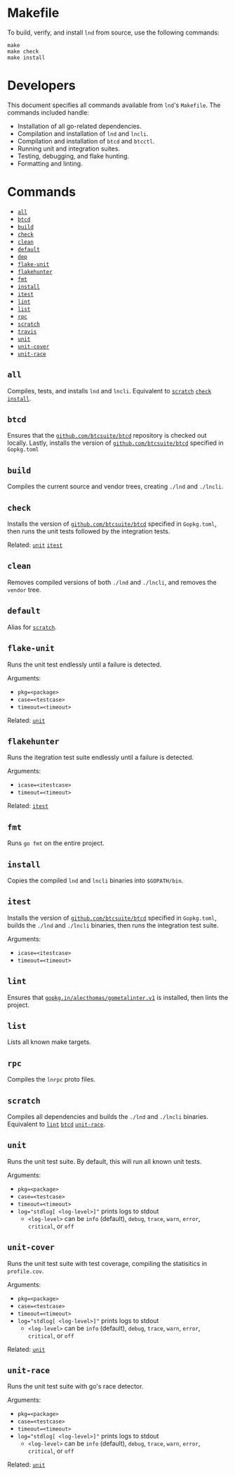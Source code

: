 Makefile
========

To build, verify, and install `lnd` from source, use the following
commands:
```
make
make check
make install
```

Developers
==========

This document specifies all commands available from `lnd`'s `Makefile`.
The commands included handle:
- Installation of all go-related dependencies.
- Compilation and installation of `lnd` and `lncli`.
- Compilation and installation of `btcd` and `btcctl`.
- Running unit and integration suites.
- Testing, debugging, and flake hunting.
- Formatting and linting.

Commands
========

- [`all`](#scratch)
- [`btcd`](#btcd)
- [`build`](#build)
- [`check`](#check)
- [`clean`](#clean)
- [`default`](#default)
- [`dep`](#dep)
- [`flake-unit`](#flake-unit)
- [`flakehunter`](#flakehunter)
- [`fmt`](#fmt)
- [`install`](#install)
- [`itest`](#itest)
- [`lint`](#lint)
- [`list`](#list)
- [`rpc`](#rpc)
- [`scratch`](#scratch)
- [`travis`](#travis)
- [`unit`](#unit)
- [`unit-cover`](#unit-cover)
- [`unit-race`](#unit-race)

`all`
-----
Compiles, tests, and installs `lnd` and `lncli`. Equivalent to 
[`scratch`](#scratch) [`check`](#check) [`install`](#install).

`btcd`
------
Ensures that the [`github.com/btcsuite/btcd`][btcd] repository is checked out
locally. Lastly, installs the version of 
[`github.com/btcsuite/btcd`][btcd] specified in `Gopkg.toml`

`build`
-------
Compiles the current source and vendor trees, creating `./lnd` and
`./lncli`.

`check`
-------
Installs the version of [`github.com/btcsuite/btcd`][btcd] specified
in `Gopkg.toml`, then runs the unit tests followed by the integration
tests.

Related: [`unit`](#unit) [`itest`](#itest)

`clean`
-------
Removes compiled versions of both `./lnd` and `./lncli`, and removes the
`vendor` tree.

`default`
---------
Alias for [`scratch`](#scratch).

`flake-unit`
------------
Runs the unit test endlessly until a failure is detected.

Arguments:
- `pkg=<package>` 
- `case=<testcase>`
- `timeout=<timeout>`

Related: [`unit`](#unit)

`flakehunter`
-------------
Runs the itegration test suite endlessly until a failure is detected.

Arguments:
- `icase=<itestcase>`
- `timeout=<timeout>`

Related: [`itest`](#itest)

`fmt`
-----
Runs `go fmt` on the entire project. 

`install`
---------
Copies the compiled `lnd` and `lncli` binaries into `$GOPATH/bin`.

`itest`
-------
Installs the version of [`github.com/btcsuite/btcd`][btcd] specified in
`Gopkg.toml`, builds the `./lnd` and `./lncli` binaries, then runs the
integration test suite.

Arguments:
- `icase=<itestcase>`
- `timeout=<timeout>`

`lint`
------
Ensures that [`gopkg.in/alecthomas/gometalinter.v1`][gometalinter] is
installed, then lints the project.

`list`
------
Lists all known make targets.

`rpc`
-----
Compiles the `lnrpc` proto files.

`scratch`
---------
Compiles all dependencies and builds the `./lnd` and `./lncli` binaries.
Equivalent to [`lint`](#lint) [`btcd`](#btcd)
[`unit-race`](#unit-race).

`unit`
------
Runs the unit test suite. By default, this will run all known unit tests.

Arguments:
- `pkg=<package>` 
- `case=<testcase>`
- `timeout=<timeout>`
- `log="stdlog[ <log-level>]"` prints logs to stdout
  - `<log-level>` can be `info` (default), `debug`, `trace`, `warn`, `error`, `critical`, or `off`

`unit-cover`
------------
Runs the unit test suite with test coverage, compiling the statisitics in
`profile.cov`.

Arguments:
- `pkg=<package>` 
- `case=<testcase>`
- `timeout=<timeout>`
- `log="stdlog[ <log-level>]"` prints logs to stdout
  - `<log-level>` can be `info` (default), `debug`, `trace`, `warn`, `error`, `critical`, or `off`

Related: [`unit`](#unit)

`unit-race`
-----------
Runs the unit test suite with go's race detector.

Arguments:
- `pkg=<package>` 
- `case=<testcase>`
- `timeout=<timeout>`
- `log="stdlog[ <log-level>]"` prints logs to stdout
  - `<log-level>` can be `info` (default), `debug`, `trace`, `warn`, `error`, `critical`, or `off`

Related: [`unit`](#unit)

[btcd]: https://github.com/btcsuite/btcd (github.com/btcsuite/btcd")
[gometalinter]: https://gopkg.in/alecthomas/gometalinter.v1 (gopkg.in/alecthomas/gometalinter.v1)
[goveralls]: https://github.com/mattn/goveralls (github.com/mattn/goveralls)

